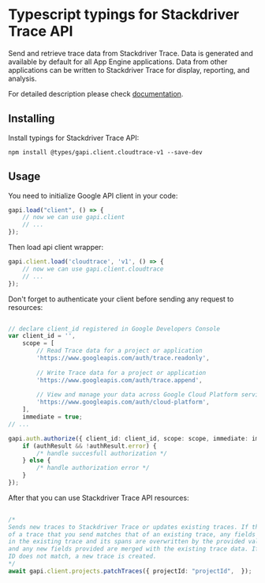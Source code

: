 # Typescript typings for Stackdriver Trace API
Send and retrieve trace data from Stackdriver Trace. Data is generated and available by default for all App Engine applications. Data from other applications can be written to Stackdriver Trace for display, reporting, and analysis.

For detailed description please check [documentation](https://cloud.google.com/trace).

## Installing

Install typings for Stackdriver Trace API:
```
npm install @types/gapi.client.cloudtrace-v1 --save-dev
```

## Usage

You need to initialize Google API client in your code:
```typescript
gapi.load("client", () => { 
    // now we can use gapi.client
    // ... 
});
```

Then load api client wrapper:
```typescript
gapi.client.load('cloudtrace', 'v1', () => {
    // now we can use gapi.client.cloudtrace
    // ... 
});
```

Don't forget to authenticate your client before sending any request to resources:
```typescript

// declare client_id registered in Google Developers Console
var client_id = '',
    scope = [     
        // Read Trace data for a project or application
        'https://www.googleapis.com/auth/trace.readonly',
    
        // Write Trace data for a project or application
        'https://www.googleapis.com/auth/trace.append',
    
        // View and manage your data across Google Cloud Platform services
        'https://www.googleapis.com/auth/cloud-platform',
    ],
    immediate = true;
// ...

gapi.auth.authorize({ client_id: client_id, scope: scope, immediate: immediate }, authResult => {
    if (authResult && !authResult.error) {
        /* handle succesfull authorization */
    } else {
        /* handle authorization error */
    }
});            
```

After that you can use Stackdriver Trace API resources:

```typescript 
    
/* 
Sends new traces to Stackdriver Trace or updates existing traces. If the ID
of a trace that you send matches that of an existing trace, any fields
in the existing trace and its spans are overwritten by the provided values,
and any new fields provided are merged with the existing trace data. If the
ID does not match, a new trace is created.  
*/
await gapi.client.projects.patchTraces({ projectId: "projectId",  });
```